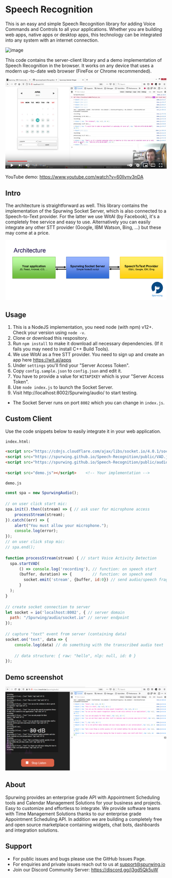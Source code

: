 # Speech Recognition
This is an easy and simple Speech Recognition library for adding Voice Commands and Controls to all your applications. Whether you are building web apps, native apps or desktop apps, this technology can be integrated into any system with an internet connection. 

![image](https://user-images.githubusercontent.com/9488406/119051824-f7145c00-b9c3-11eb-9533-87c62ddd67ac.png)

This code contains the server-client library and a demo implementation of Speech Recognition in the browser. It works on any device that uses a modern up-to-date web browser (FireFox or Chrome recommended).

[![speech to text web solution](assets/yt1.png)](https://www.youtube.com/watch?v=60llvnv3nDA)

YouTube demo: https://www.youtube.com/watch?v=60llvnv3nDA

## Intro


The architecture is straightforward as well. This library contains the implementation of the Spurwing Socket Server, which is also connected to a Speech-to-Text provider. For the latter we use WitAI (by Facebook), it's a completely free service and easy to use. Alternatively you can easily integrate any other STT provider (Google, IBM Watson, Bing, ...) but these may come at a price.

![web speech recognition](assets/arch.png)

## Usage
1. This is a NodeJS implementation, you need node (with npm) v12+. Check your version using `node -v`.
2. Clone or download this respository.
3. Run `npm install` to make it download all necessary dependencies. (If it fails you may need to install C++ Build Tools).
4. We use WitAI as a free STT provider. You need to sign up and create an app here https://wit.ai/apps
5. Under `settings` you'll find your "Server Access Token".
6. Copy `config.sample.json` to `config.json` and edit it.
7. You have to provide a value for `WITAPIKEY` which is your "Server Access Token".
8. Use `node index.js` to launch the Socket Server.
9. Visit http://localhost:8002/Spurwing/audio/ to start testing.

* The Socket Server runs on port `8002` which you can change in `index.js`.

## Custom Client

Use the code snippets below to easily integrate it in your web application.

`index.html:`
```html
<script src="https://cdnjs.cloudflare.com/ajax/libs/socket.io/4.0.1/socket.io.min.js"></script>
<script src="https://spurwing.github.io/Speech-Recognition/public/VAD.js"></script>     <!-- Required: VAD algorithm -->
<script src="https://spurwing.github.io/Speech-Recognition/public/audio.js"></script>   <!-- Required: Speech Recognition Library -->

<script src="demo.js"></script>    <!-- Your implementation -->
```

`demo.js`
```js
const spa = new SpurwingAudio();

// on user click start mic:
spa.init().then((stream) => { // ask user for microphone access
    processStream(stream);
}).catch((err) => {
    alert("You must allow your microphone.");
    console.log(error);
});
// on user click stop mic:
// spa.end();

function processStream(stream) { // start Voice Activity Detection
  spa.startVAD(
      () => console.log('recording'), // function: on speech start
      (buffer, duration) => {         // function: on speech end
        socket.emit('stream', {buffer, id:0}) // send audio/speech fragment to server (optional custom id of fragment)
      }
  );
}

// create socket connection to server
let socket = io('localhost:8002', { // server domain
  path: "/Spurwing/audio/socket.io" // server endpoint
});

// capture "text" event from server (containing data)
socket.on('text', data => {
    console.log(data) // do something with the transcribed audio text
    
    // data structure: { raw: "hello", nlp: null, id: 0 }
});

```

## Demo screenshot

![speech to text web solution](assets/screen1.png)

## About

Spurwing provides an enterprise grade API with Appointment Scheduling tools and Calendar Management Solutions for your business and projects. Easy to customize and effortless to integrate. We provide software teams with Time Management Solutions thanks to our enterprise grade Appointment Scheduling API. In addition we are building a completely free and open source marketplace containing widgets, chat bots, dashboards and integration solutions.

## Support
- For public issues and bugs please use the GitHub Issues Page.
- For enquiries and private issues reach out to us at support@spurwing.io
- Join our Discord Community Server: https://discord.gg/j3gd5Qk5uW
